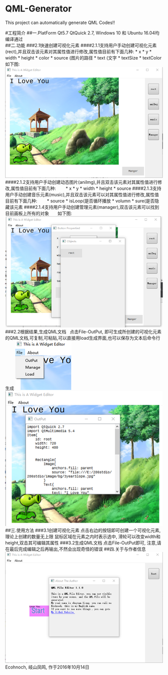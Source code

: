 # QML-Generator
This project can automatically generate QML Codes!!

#工程简介
##一.PlatForm
    Qt5.7 QtQuick 2.7, Windows 10 和 Ubuntu 16.04均编译通过
<br>
##二.功能
###2.1快速创建可视化元素
####2.1.1支持用户手动创建可视化元素(rect),并且双击该元素对其属性值进行修改,属性值目前有下面几种:
      * x
      * y
      * width
      * height
      * color
      * source (图片的路径
      * text (文字
      * textSize
      * textColor
    如下图:
![image](https://github.com/ecohnoch/QML-Generator/raw/master/WidgetEditor/image/briefView4.png)
####2.1.2支持用户手动创建动态图片(aniImg),并且双击该元素对其属性值进行修改,属性值目前有下面几种:
        * x
        * y
        * width
        * height
        * source
####2.1.3支持用户手动创建音乐元素(music),并且双击该元素可以对其属性值进行修改,属性值目前有下面几种:
        * source
        * isLoop(是否循环播放
        * volumn
        * sure(是否隐藏该元素
####2.1.4支持用户手动创建管理元素(manager),双击该元素可以找到目前画板上所有的对象
        如下图:
![image](https://github.com/ecohnoch/QML-Generator/raw/master/WidgetEditor/image/briefView5.png)
###2.2根据结果,生成QML文档
    点击File-OutPut, 即可生成所创建的可视化元素的QML文档,可复制,可粘贴,可以直接用load生成界面,也可以保存为文本后命令行生成
![image](https://github.com/ecohnoch/QML-Generator/raw/master/WidgetEditor/image/briefView6.png)
![image](https://github.com/ecohnoch/QML-Generator/raw/master/WidgetEditor/image/briefView7.png)
##三.使用方法
###3.1创建可视化元素
    点击右边的按钮即可创建一个可视化元素,理论上创建的数量无上限
    鼠标区域在元素之内时表示选中, 滑轮可以改变width和height,双击其可编辑其属性
###3.2生成QML文档
    点击File-OutPut即可, 注意,请在最后完成编辑之后再输出,不然会出现奇怪的错误
##四.关于与作者信息
![image](https://github.com/ecohnoch/QML-Generator/raw/master/WidgetEditor/image/briefView3.png)
    Ecohnoch, 岐山凤鸣, 作于2016年10月14日
